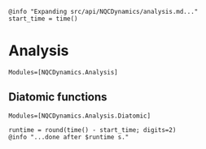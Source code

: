```@setup logging
@info "Expanding src/api/NQCDynamics/analysis.md..."
start_time = time()
```
# Analysis

```@autodocs
Modules=[NQCDynamics.Analysis]
```

## Diatomic functions
```@autodocs
Modules=[NQCDynamics.Analysis.Diatomic]
```

```@setup logging
runtime = round(time() - start_time; digits=2)
@info "...done after $runtime s."
```